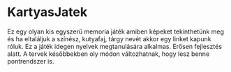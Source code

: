 # KartyasJatek
Ez egy olyan kis egyszerű memoria játék amiben képeket tekinthetünk meg és ha eltaláljuk a színész, kutyafaj, tárgy nevét akkor egy linket kapunk róluk. Ez a játék idegen nyelvek megtanulására alkalmas. Erősen fejlesztés alatt. A tervek későbbekben oly módon változhatnak, hogy lesz benne pontrendszer is.

